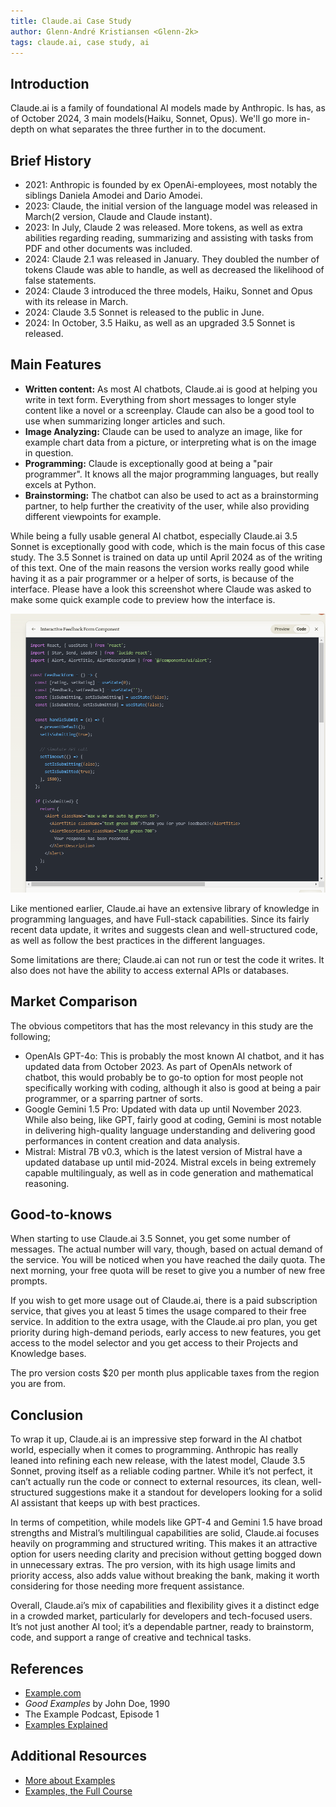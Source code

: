 ```yaml
---
title: Claude.ai Case Study
author: Glenn-André Kristiansen <Glenn-2k>
tags: claude.ai, case study, ai
---
```


## Introduction

Claude.ai is a family of foundational AI models made by Anthropic. Is has, as of October 2024, 3 main models(Haiku, Sonnet, Opus). We'll go more in-depth on what separates the three further in to the document.

## Brief History

- 2021: Anthropic is founded by ex OpenAi-employees, most notably the siblings Daniela Amodei and Dario Amodei.
- 2023: Claude, the initial version of the language model was released in March(2 version, Claude and Claude instant).
- 2023: In July, Claude 2 was released. More tokens, as well as extra abilities regarding reading, summarizing and assisting with tasks from PDF and other documents was included.
- 2024: Claude 2.1 was released in January. They doubled the number of tokens Claude was able to handle, as well as decreased the likelihood of false statements.
- 2024: Claude 3 introduced the three models, Haiku, Sonnet and Opus with its release in March.
- 2024: Claude 3.5 Sonnet is released to the public in June.
- 2024: In October, 3.5 Haiku, as well as an upgraded 3.5 Sonnet is released.

## Main Features

- **Written content:** As most AI chatbots, Claude.ai is good at helping you write in text form. Everything from short messages to longer style content like a novel or a screenplay. Claude can also be a good tool to use when summarizing longer articles and such.
- **Image Analyzing:** Claude can be used to analyze an image, like for example chart data from a picture, or interpreting what is on the image in question.
- **Programming:** Claude is exceptionally good at being a "pair programmer". It knows all the major programming languages, but really excels at Python.
- **Brainstorming:** The chatbot can also be used to act as a brainstorming partner, to help further the creativity of the user, while also providing different viewpoints for example.

While being a fully usable general AI chatbot, especially Claude.ai 3.5 Sonnet is exceptionally good with code, which is the main focus of this case study. The 3.5 Sonnet is trained on data up until April 2024 as of the writing of this text.
One of the main reasons the version works really good while having it as a pair programmer or a helper of sorts, is because of the interface. Please have a look this screenshot where Claude was asked to make some quick example code to preview how the interface is.

![Screenshot](../../../assets/claude-ai/claude-SC.png)

Like mentioned earlier, Claude.ai have an extensive library of knowledge in programming languages, and have Full-stack capabilities.
Since its fairly recent data update, it writes and suggests clean and well-structured code, as well as follow the best practices in the different languages.

Some limitations are there; Claude.ai can not run or test the code it writes. It also does not have the ability to access external APIs or databases.

## Market Comparison

The obvious competitors that has the most relevancy in this study are the following;

- OpenAIs GPT-4o: This is probably the most known AI chatbot, and it has updated data from October 2023. As part of OpenAIs network of chatbot, this would probably be to go-to option for most people not specifically working with coding, although it also is good at being a pair programmer, or a sparring partner of sorts.
- Google Gemini 1.5 Pro: Updated with data up until November 2023. While also being, like GPT, fairly good at coding, Gemini is most notable in delivering high-quality language understanding and delivering good performances in content creation and data analysis.
- Mistral: Mistral 7B v0.3, which is the latest version of Mistral have a updated database up until mid-2024. Mistral excels in being extremely capable multilingualy, as well as in code generation and mathematical reasoning.

## Good-to-knows

When starting to use Claude.ai 3.5 Sonnet, you get some number of messages. The actual number will vary, though, based on actual demand of the service. You will be noticed when you have reached the daily quota. The next morning, your free quota will be reset to give you a number of new free prompts.

If you wish to get more usage out of Claude.ai, there is a paid subscription service, that gives you at least 5 times the usage compared to their free service.
In addition to the extra usage, with the Claude.ai pro plan, you get priority during high-demand periods, early access to new features, you get access to the model selector and you get access to their Projects and Knowledge bases.

The pro version costs $20 per month plus applicable taxes from the region you are from.

## Conclusion

To wrap it up, Claude.ai is an impressive step forward in the AI chatbot world, especially when it comes to programming. Anthropic has really leaned into refining each new release, with the latest model, Claude 3.5 Sonnet, proving itself as a reliable coding partner. While it’s not perfect, it can’t actually run the code or connect to external resources, its clean, well-structured suggestions make it a standout for developers looking for a solid AI assistant that keeps up with best practices.

In terms of competition, while models like GPT-4 and Gemini 1.5 have broad strengths and Mistral’s multilingual capabilities are solid, Claude.ai focuses heavily on programming and structured writing. This makes it an attractive option for users needing clarity and precision without getting bogged down in unnecessary extras. The pro version, with its high usage limits and priority access, also adds value without breaking the bank, making it worth considering for those needing more frequent assistance.

Overall, Claude.ai’s mix of capabilities and flexibility gives it a distinct edge in a crowded market, particularly for developers and tech-focused users. It’s not just another AI tool; it’s a dependable partner, ready to brainstorm, code, and support a range of creative and technical tasks.

## References

- [Example.com](https://example.com)
- _Good Examples_ by John Doe, 1990
- The Example Podcast, Episode 1
- [Examples Explained](https://youtu.be/dQw4w9WgXcQ)

## Additional Resources

- [More about Examples](https://example.com)
- [Examples, the Full Course](https://youtu.be/dQw4w9WgXcQ)
